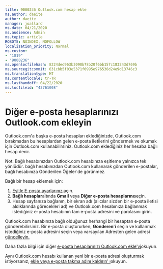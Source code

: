 ```yaml
---
title: 9000236 Outlook.com hesap ekle
ms.author: daeite
author: daeite
manager: joallard
ms.date: 04/21/2020
ms.audience: Admin
ms.topic: article
ROBOTS: NOINDEX, NOFOLLOW
localization_priority: Normal
ms.custom:
- "1819"
- "9000236"
ms.openlocfilehash: 8224ded963b3098b78b20f6bb157c183243d769b
ms.sourcegitcommit: 631cbb5f03e5371f0995e976536d24e9d13746c3
ms.translationtype: MT
ms.contentlocale: tr-TR
ms.lasthandoff: 04/22/2020
ms.locfileid: "43761008"
---
```

# <a name="add-your-other-email-accounts-to-outlookcom"></a>Diğer e-posta hesaplarınızı Outlook.com ekleyin

Outlook.com'a başka e-posta hesapları eklediğinizde, Outlook.com bırakmadan bu hesaplardan gelen e-posta iletilerini göndermek ve okumak için Outlook.com kullanabilirsiniz. Outlook.com eklediğiniz her hesaba bağlı hesap denir.

Not: Bağlı hesabınızdan Outlook.com hesabınıza eşitleme yalnızca tek yönlüdür. bağlı hesabınızdan Outlook.com kullanarak gönderilen e-postalar, bağlı hesabınıza Gönderilen Öğeler'de görünmez.

Bağlı bir hesap eklemek için:

1. [Eşitle E-posta ayarlarınızı](https://go.microsoft.com/fwlink/?linkid=875264)açın.
2. **Bağlı hesaplar**altında **Gmail** veya **Diğer e-posta hesaplarını**seçin.
3. Hesap sayfanıza bağlanın, bir ekran adı (alıcılar sizden bir e-posta iletisi aldıklarında görecekleri ad) ve Outlook.com hesabınıza bağlanmak istediğiniz e-posta hesabının tam e-posta adresini ve parolasını girin.

Outlook.com hesabınıza bağlı olduğunuz herhangi bir hesaptan e-posta gönderebilirsiniz. Bir e-posta oluştururken, **Gönderen'i** seçin ve kullanmak istediğiniz e-posta adresini seçin veya varsayılan Adresten gelen adresi [güncelleyin.](https://go.microsoft.com/fwlink/?linkid=875264)

Daha fazla bilgi için diğer [e-posta hesaplarınızı Outlook.com ekle'yi](https://support.office.com/article/c5224df4-5885-4e79-91ba-523aa743f0ba?wt.mc_id=Office_Outlook_com_Alchemy)okuyun.

Aynı Outlook.com hesabı kullanan yeni bir e-posta adresi oluşturmak istiyorsanız, [ekle veya e-posta takma adını kaldırın' ı](https://support.office.com/article/459b1989-356d-40fa-a689-8f285b13f1f2?wt.mc_id=Office_Outlook_com_Alchemy)okuyun.